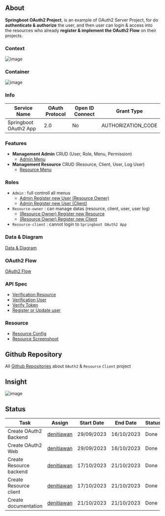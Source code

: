 ## About
**Springboot OAuth2 Project**, is an example of OAuth2 Server Project, for do **authenticate & authorize** the user, and then user can login & access into the resources who already **register & implement the OAuth2 Flow** on their projects.

### Context 
![image](https://github.com/springboot-oauth2-server-project/.github/assets/11941308/9e73c681-364f-4d04-bbfb-25b73323cd82)

### Container
![image](https://github.com/springboot-oauth2-server-project/.github/assets/11941308/b2a25b2f-ffe4-4f49-a71d-ba11c354b5d0)

### Info
|Service Name|OAuth Protocol|Open ID Connect|Grant Type|
|--|--|--|--| 
|Springboot OAuth2 App| 2.0 |No|AUTHORIZATION_CODE| 

### Features
- **Management Admin** CRUD (User, Role, Menu, Permission)
  - [Admin Menu](https://github.com/springboot-oauth2-server-project/.github/blob/main/profile/pages/sc-oauth-cpanel-admin.md) 
- **Management Resource** CRUD (Resource, Client, User, Log User)
  - [Resource Menu](https://github.com/springboot-oauth2-server-project/.github/blob/main/profile/pages/sc-oauth-cpanel-resourceowner.md)

### Roles
- `Admin` : full controll all menus
  -  [Admin Register new User (Resource Owner)](https://github.com/springboot-oauth2-server-project/.github/blob/main/profile/pages/sequence-register-user-resource-owner.md)
  -  [Admin Register new User (Client)](https://github.com/springboot-oauth2-server-project/.github/blob/main/profile/pages/seq-admin-reg-new-user-client.md)  
- `Resource-owner` : can manage datas (resource, client, user, user log)
  -  [(Resource Owner) Register new Resource ](https://github.com/springboot-oauth2-server-project/.github/blob/main/profile/pages/seq-resource-owner-reg-new-resource.md)
  -  [(Resource Owner) Register new Client ](https://github.com/springboot-oauth2-server-project/.github/blob/main/profile/pages/seq-resource-owner-regitster-new-client.md)
- `Resource-client` : cannot login to `Springboot OAuth2 App`

### Data & Diagram
[Data & Diagram](https://github.com/springboot-oauth2-server-project/.github/blob/main/profile/pages/model-design-example-data.md)

### OAuth2 Flow
[OAuth2 Flow](https://github.com/springboot-oauth2-server-project/.github/blob/main/profile/pages/seq-oauth2-flow.md)

### API Spec
- [Verification Resource](https://github.com/springboot-oauth2-server-project/.github/blob/main/profile/pages/api-verify-resource.md) 
- [Verification User](https://github.com/springboot-oauth2-server-project/.github/blob/main/profile/pages/api-verify-user.md)  
- [Verify Token](https://github.com/springboot-oauth2-server-project/.github/blob/main/profile/pages/api-verify-token.md)  
- [Register or Update user](https://github.com/springboot-oauth2-server-project/.github/blob/main/profile/pages/api-registration-update-user.md)

### Resource 
- [ Resource Config ](https://github.com/springboot-oauth2-server-project/.github/blob/main/profile/pages/config-reasource.md)
- [ Resource Screenshoot ](https://github.com/springboot-oauth2-server-project/.github/blob/main/profile/pages/sc-resource-web.md)

## Github Repository
All [Github Repositories](https://github.com/springboot-oauth2-server-project/.github/blob/main/profile/pages/github-repository.md) about `OAuth2` & `Resource` `Client` project

## Insight
![image](https://github.com/springboot-oauth2-server-project/.github/assets/11941308/00dd708c-6f35-42f5-a536-15eb5463688a)

## Status
|Task|Assign|Start Date|End Date|Status|
|--|--|--|--|--|
|Create OAuth2 Backend|[denitiawan](https://github.com/denitiawan)|29/09/2023|16/10/2023|Done|
|Create OAuth2 Web|[denitiawan](https://github.com/denitiawan)|29/09/2023|16/10/2023|Done|
|Create Resource backend|[denitiawan](https://github.com/denitiawan)|17/10/2023|21/10/2023|Done|
|Create Resource client|[denitiawan](https://github.com/denitiawan)|17/10/2023|21/10/2023|Done|
|Create documentation|[denitiawan](https://github.com/denitiawan)|21/10/2023|21/10/2023|Done|
